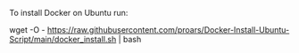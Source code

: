 To install Docker on Ubuntu run:

wget -O - https://raw.githubusercontent.com/proars/Docker-Install-Ubuntu-Script/main/docker_install.sh | bash
